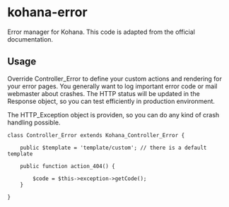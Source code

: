 kohana-error
============

Error manager for Kohana. This code is adapted from the official documentation.

## Usage

Override Controller\_Error to define your custom actions and rendering for your
error pages. You generally want to log important error code or mail webmaster
about crashes. The HTTP status will be updated in the Response object, so you
can test efficiently in production environment.

The HTTP_Exception object is providen, so you can do any kind of crash handling
possible.

    class Controller_Error extends Kohana_Controller_Error {

        public $template = 'template/custom'; // there is a default template

        public function action_404() {

            $code = $this->exception->getCode();
        }

    }
